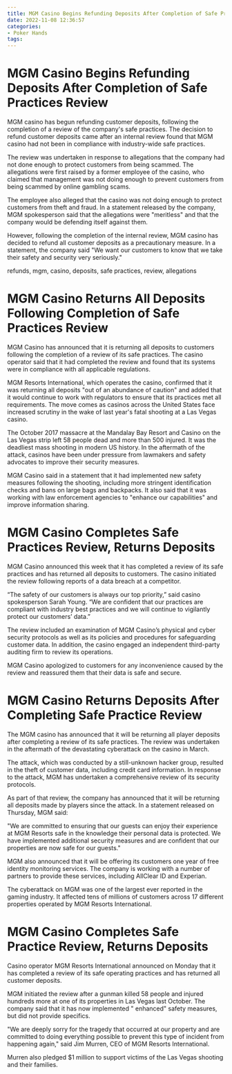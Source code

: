 ```yaml
---
title: MGM Casino Begins Refunding Deposits After Completion of Safe Practices Review
date: 2022-11-08 12:36:57
categories:
- Poker Hands
tags:
---
```



#  MGM Casino Begins Refunding Deposits After Completion of Safe Practices Review

MGM casino has begun refunding customer deposits, following the completion of a review of the company's safe practices. The decision to refund customer deposits came after an internal review found that MGM casino had not been in compliance with industry-wide safe practices.

The review was undertaken in response to allegations that the company had not done enough to protect customers from being scammed. The allegations were first raised by a former employee of the casino, who claimed that management was not doing enough to prevent customers from being scammed by online gambling scams.

The employee also alleged that the casino was not doing enough to protect customers from theft and fraud. In a statement released by the company, MGM spokesperson said that the allegations were "meritless" and that the company would be defending itself against them.

However, following the completion of the internal review, MGM casino has decided to refund all customer deposits as a precautionary measure. In a statement, the company said "We want our customers to know that we take their safety and security very seriously."

refunds, mgm, casino, deposits, safe practices, review, allegations

#  MGM Casino Returns All Deposits Following Completion of Safe Practices Review

MGM Casino has announced that it is returning all deposits to customers following the completion of a review of its safe practices. The casino operator said that it had completed the review and found that its systems were in compliance with all applicable regulations.

MGM Resorts International, which operates the casino, confirmed that it was returning all deposits "out of an abundance of caution" and added that it would continue to work with regulators to ensure that its practices met all requirements. The move comes as casinos across the United States face increased scrutiny in the wake of last year's fatal shooting at a Las Vegas casino.

The October 2017 massacre at the Mandalay Bay Resort and Casino on the Las Vegas strip left 58 people dead and more than 500 injured. It was the deadliest mass shooting in modern US history. In the aftermath of the attack, casinos have been under pressure from lawmakers and safety advocates to improve their security measures.

MGM Casino said in a statement that it had implemented new safety measures following the shooting, including more stringent identification checks and bans on large bags and backpacks. It also said that it was working with law enforcement agencies to "enhance our capabilities" and improve information sharing.

#  MGM Casino Completes Safe Practices Review, Returns Deposits

MGM Casino announced this week that it has completed a review of its safe practices and has returned all deposits to customers. The casino initiated the review following reports of a data breach at a competitor.

“The safety of our customers is always our top priority,” said casino spokesperson Sarah Young. “We are confident that our practices are compliant with industry best practices and we will continue to vigilantly protect our customers’ data.”

The review included an examination of MGM Casino’s physical and cyber security protocols as well as its policies and procedures for safeguarding customer data. In addition, the casino engaged an independent third-party auditing firm to review its operations.

MGM Casino apologized to customers for any inconvenience caused by the review and reassured them that their data is safe and secure.

#  MGM Casino Returns Deposits After Completing Safe Practice Review

The MGM casino has announced that it will be returning all player deposits after completing a review of its safe practices. The review was undertaken in the aftermath of the devastating cyberattack on the casino in March.

The attack, which was conducted by a still-unknown hacker group, resulted in the theft of customer data, including credit card information. In response to the attack, MGM has undertaken a comprehensive review of its security protocols.

As part of that review, the company has announced that it will be returning all deposits made by players since the attack. In a statement released on Thursday, MGM said:

"We are committed to ensuring that our guests can enjoy their experience at MGM Resorts safe in the knowledge their personal data is protected. We have implemented additional security measures and are confident that our properties are now safe for our guests."

MGM also announced that it will be offering its customers one year of free identity monitoring services. The company is working with a number of partners to provide these services, including AllClear ID and Experian.

The cyberattack on MGM was one of the largest ever reported in the gaming industry. It affected tens of millions of customers across 17 different properties operated by MGM Resorts International.

#  MGM Casino Completes Safe Practice Review, Returns Deposits

Casino operator MGM Resorts International announced on Monday that it has completed a review of its safe operating practices and has returned all customer deposits.

MGM initiated the review after a gunman killed 58 people and injured hundreds more at one of its properties in Las Vegas last October. The company said that it has now implemented " enhanced" safety measures, but did not provide specifics.

"We are deeply sorry for the tragedy that occurred at our property and are committed to doing everything possible to prevent this type of incident from happening again," said Jim Murren, CEO of MGM Resorts International.

Murren also pledged $1 million to support victims of the Las Vegas shooting and their families.